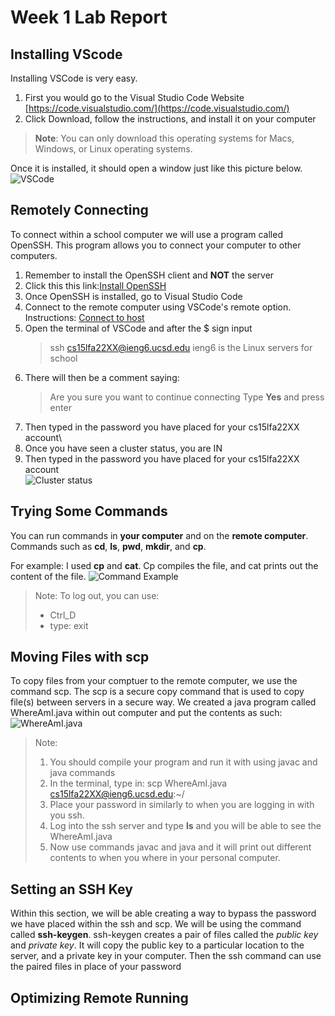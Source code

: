 # Week 1 Lab Report


## Installing VScode
  Installing VSCode is very easy.
  
  1. First you would go to the Visual Studio Code Website [https://code.visualstudio.com/](https://code.visualstudio.com/)
  2. Click Download, follow the instructions, and install it on your computer

  > **Note**: You can only download this operating systems for Macs, Windows, or Linux operating systems.

  Once it is installed, it should open a window just like this picture below.
![VSCode](https://user-images.githubusercontent.com/114209345/193187125-9c73a75f-40e6-48f7-8b8b-54436effcf7b.png)

## Remotely Connecting
  To connect within a school computer we will use a program called OpenSSH. This program allows you to connect your computer to other computers.
  1. Remember to install the OpenSSH client and **NOT** the server
  2. Click this this link:[Install OpenSSH](https://learn.microsoft.com/en-us/windows-server/administration/openssh/openssh_install_firstuse?tabs=gui)
  3. Once OpenSSH is installed, go to Visual Studio Code
  4. Connect to the remote computer using VSCode's remote option. Instructions: [Connect to host](https://code.visualstudio.com/docs/remote/ssh#_connect-to-a-remote-host)
  5. Open the terminal of VSCode and after the $ sign input
      > ssh cs15lfa22XX@ieng6.ucsd.edu
      > ieng6 is the Linux servers for school
  6. There will then be a comment saying:
      > Are you sure you want to continue connecting
      > Type **Yes** and press enter
  7. Then typed in the password you have placed for your cs15lfa22XX account\
  8. Once you have seen a cluster status, you are IN
  9. Then typed in the password you have placed for your cs15lfa22XX account\
  ![Cluster status](https://user-images.githubusercontent.com/114209345/193204679-d01422c8-c47c-4fe1-8f9e-056092f8fc5c.png)
  
## Trying Some Commands
  You can run commands in **your computer** and on the **remote computer**.
  Commands such as **cd**, **ls**, **pwd**, **mkdir**, and **cp**.
  
  For example: I used **cp** and **cat**. Cp compiles the file, and cat prints out the content of the file.
  ![Command Example](https://user-images.githubusercontent.com/114209345/193355322-9b3f5d6d-d92e-4138-9716-f06f9f67449b.png)

  > Note: To log out, you can use:
  >  - Ctrl_D
  >  - type: exit
  
## Moving Files with scp
  To copy files from your comptuer to the remote computer, we use the command scp. The scp is a secure copy command that is used to copy file(s) between servers in a secure way. We created a java program called WhereAmI.java within out computer and put the contents as such:
  ![WhereAmI.java](https://user-images.githubusercontent.com/114209345/193356372-9f02ba66-4d7d-49a4-865d-d6ca70aa6656.png)

  > Note: 
  > 1. You should compile your program and run it with using javac and java commands
  > 2. In the terminal, type in: scp WhereAmI.java cs15lfa22XX@ieng6.ucsd.edu:~/
  > 3. Place your password in similarly to when you are logging in with you ssh.
  > 4. Log into the ssh server and type **ls** and you will be able to see the WhereAmI.java
  > 5. Now use commands javac and java and it will print out different contents to when you where in your personal computer.

## Setting an SSH Key
  Within this section, we will be able creating a way to bypass the password we have placed within the ssh and scp. We will be using the command called **ssh-keygen**. ssh-keygen creates a pair of files called the *public key* and *private key*. It will copy the public key to a particular location to the server, and a private key in your computer. Then the ssh command can use the paired files in place of your password
  
  
  
## Optimizing Remote Running

